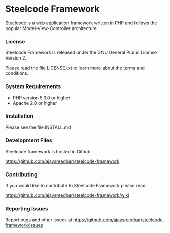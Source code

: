 # Steelcode Framework 


Steelcode is a web application framework written in PHP and follows the popular Model-View-Controller architecture.

### License
Steelcode Framework is released under the GNU General Public License Version 2.

Please read the file LICENSE.txt to learn more about the terms and conditions.

### System Requirements
- PHP version 5.3.0 or higher
- Apache 2.0 or higher

### Installation
Please see the file INSTALL.md

### Development Files
Steelcode framework is hosted in Github

https://github.com/ajaysreedhar/steelcode-framework

### Contributing
If you would like to contribute to Steelcode Framework please read

https://github.com/ajaysreedhar/steelcode-framework/wiki

### Reporting Issues
Report bugs and other issues at https://github.com/ajaysreedhar/steelcode-framework/issues
